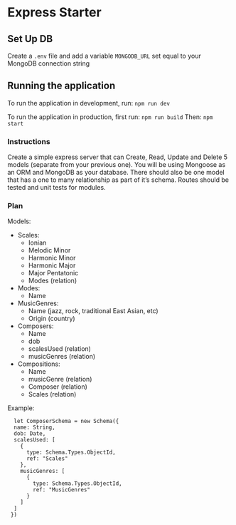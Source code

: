 # Express Starter

## Set Up DB

Create a `.env` file and add a variable `MONGODB_URL` set equal to your MongoDB connection string 

## Running the application

To run the application in development, run:
`npm run dev`

To run the application in production, first run:
`npm run build`
Then:
`npm start`

### Instructions
Create a simple express server that can Create, Read, Update and Delete 5 models (separate from your previous one). 
You will be using Mongoose as an ORM and MongoDB as your database. There should also be one model that has a one to 
many relationship as part of it’s schema.  Routes should be tested and unit tests for modules.

### Plan
Models:
  - Scales:
    - Ionian
    - Melodic Minor
    - Harmonic Minor
    - Harmonic Major
    - Major Pentatonic
    - Modes (relation)
  - Modes:
    - Name
  - MusicGenres:
    - Name (jazz, rock, traditional East Asian, etc)
    - Origin (country)
  - Composers:
    - Name
    - dob
    - scalesUsed (relation)
    - musicGenres (relation)
  - Compositions:
    - Name
    - musicGenre (relation)
    - Composer (relation)
    - Scales (relation)

Example: 
```
  let ComposerSchema = new Schema({
  name: String,
  dob: Date,
  scalesUsed: [
    {
      type: Schema.Types.ObjectId,
      ref: "Scales"
    },
    musicGenres: [
      {
        type: Schema.Types.ObjectId,
        ref: "MusicGenres"
      }
    ]
  ]
 })
 ```